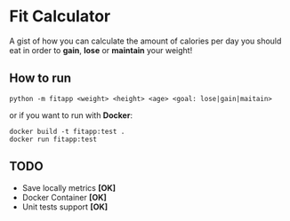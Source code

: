 # Fit Calculator

A gist of how you can calculate the amount of calories per day you should eat in order to **gain**, 
**lose** or **maintain** your weight!

## How to run

```
python -m fitapp <weight> <height> <age> <goal: lose|gain|maitain>
```

or if you want to run with **Docker**:

```
docker build -t fitapp:test .
docker run fitapp:test
```

## TODO
- Save locally metrics **[OK]**
- Docker Container **[OK]**
- Unit tests support **[OK]**